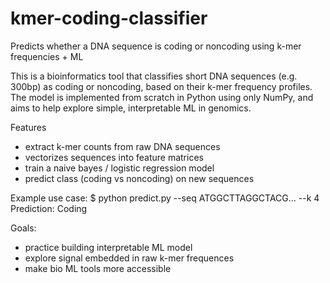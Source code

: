 # kmer-coding-classifier
Predicts whether a DNA sequence is coding or noncoding using k-mer frequencies + ML 

This is a bioinformatics tool that classifies short DNA sequences (e.g. 300bp) as coding or noncoding, based on their k-mer frequency profiles. The model is implemented from scratch in Python using only NumPy, and aims to help explore simple, interpretable ML in genomics.

Features
- extract k-mer counts from raw DNA sequences
- vectorizes sequences into feature matrices
- train a naive bayes / logistic regression model 
- predict class (coding vs noncoding) on new sequences

Example use case: 
$ python predict.py --seq ATGGCTTAGGCTACG... --k 4
Prediction: Coding

Goals: 
- practice building interpretable ML model 
- explore signal embedded in raw k-mer frequences
- make bio ML tools more accessible 
